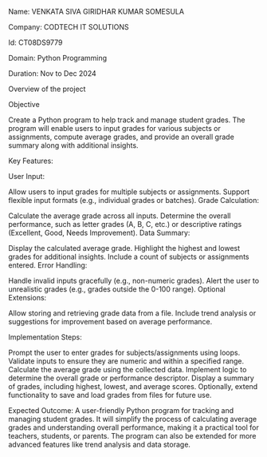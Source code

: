 Name: VENKATA SIVA GIRIDHAR KUMAR SOMESULA

Company: CODTECH IT SOLUTIONS

Id: CT08DS9779

Domain: Python Programming

Duration: Nov to Dec 2024

Overview of the project

Objective

Create a Python program to help track and manage student grades. The program will enable users to input grades for various subjects or assignments, compute average grades, and provide an overall grade summary along with additional insights.

Key Features:

User Input:

Allow users to input grades for multiple subjects or assignments.
Support flexible input formats (e.g., individual grades or batches).
Grade Calculation:

Calculate the average grade across all inputs.
Determine the overall performance, such as letter grades (A, B, C, etc.) or descriptive ratings (Excellent, Good, Needs Improvement).
Data Summary:

Display the calculated average grade.
Highlight the highest and lowest grades for additional insights.
Include a count of subjects or assignments entered.
Error Handling:

Handle invalid inputs gracefully (e.g., non-numeric grades).
Alert the user to unrealistic grades (e.g., grades outside the 0-100 range).
Optional Extensions:

Allow storing and retrieving grade data from a file.
Include trend analysis or suggestions for improvement based on average performance.

Implementation Steps:

Prompt the user to enter grades for subjects/assignments using loops.
Validate inputs to ensure they are numeric and within a specified range.
Calculate the average grade using the collected data.
Implement logic to determine the overall grade or performance descriptor.
Display a summary of grades, including highest, lowest, and average scores.
Optionally, extend functionality to save and load grades from files for future use.

Expected Outcome:
A user-friendly Python program for tracking and managing student grades. It will simplify the process of calculating average grades and understanding overall performance, making it a practical tool for teachers, students, or parents. The program can also be extended for more advanced features like trend analysis and data storage.
